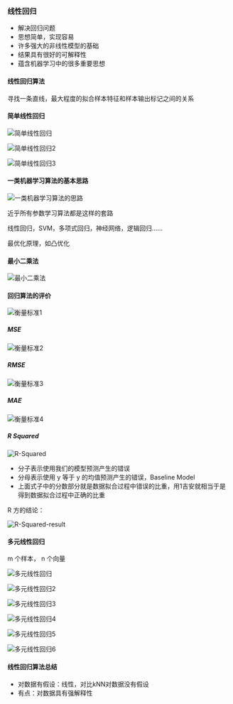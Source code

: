 ### 线性回归

- 解决回归问题
- 思想简单，实现容易
- 许多强大的非线性模型的基础
- 结果具有很好的可解释性
- 蕴含机器学习中的很多重要思想

#### 线性回归算法

寻找一条直线，最大程度的拟合样本特征和样本输出标记之间的关系

#### 简单线性回归

![简单线性回归](images/简单线性回归.png)

![简单线性回归2](images/简单线性回归2.png)

![简单线性回归3](images/简单线性回归3.png)

#### 一类机器学习算法的基本思路

![一类机器学习算法的思路](images/一类机器学习算法的思路.png)

近乎所有参数学习算法都是这样的套路

线性回归，SVM，多项式回归，神经网络，逻辑回归......

最优化原理，如凸优化

#### 最小二乘法

![最小二乘法](images/最小二乘法.png)

#### 回归算法的评价

![衡量标准1](images/衡量标准1.png)

##### MSE

![衡量标准2](images/衡量标准2.png)

##### RMSE

![衡量标准3](images/衡量标准3.png)

##### MAE

![衡量标准4](images/衡量标准4.png)

##### R Squared

![R-Squared](images/R-Squared.png)

- 分子表示使用我们的模型预测产生的错误
- 分母表示使用 y 等于 y 的均值预测产生的错误，Baseline Model
- 上面式子中的分数部分就是数据拟合过程中错误的比重，用1吉安就相当于是得到数据拟合过程中正确的比重

R 方的结论：

![R-Squared-result](images/R-Squared-result.png)

#### 多元线性回归

m 个样本， n 个向量

![多元线性回归](images/多元线性回归.png)

![多元线性回归2](images/多元线性回归2.png)

![多元线性回归3](images/多元线性回归3.png)

![多元线性回归4](images/多元线性回归4.png)

![多元线性回归5](images/多元线性回归5.png)

![多元线性回归6](images/多元线性回归6.png)

#### 线性回归算法总结

- 对数据有假设：线性，对比kNN对数据没有假设
- 有点：对数据具有强解释性